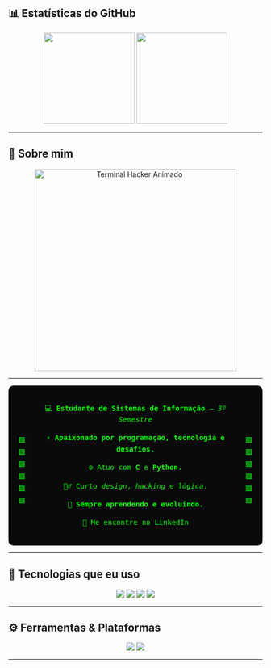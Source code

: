 ## 📊 Estatísticas do GitHub

<div align="center">

  <!-- Estatísticas gerais do GitHub -->
  <img height="180em" src="https://github-readme-stats.vercel.app/api?username=RydersS7&show_icons=true&theme=dark&icon_color=00ff00&title_color=00ff00&text_color=00ff00&bg_color=0A0A0A" />

  <!-- Linguagens mais usadas no estilo donut -->
  <img height="180em" src="https://github-readme-stats.vercel.app/api/top-langs/?username=RydersS7&layout=donut&theme=dark&bg_color=0A0A0A&title_color=00ff00&text_color=00ff00" />

</div>

---

## 🧠 Sobre mim
<div align="center">
  <img src="https://github.com/RydersS7/My-repository/blob/main/ryan_terminal_banner_clean.gif?raw=true" width="400" alt="Terminal Hacker Animado"/>
</div>

---

<div align="center" style="background:#0A0A0A; border-radius:10px; padding:20px; max-width:700px; font-family:'Fira Code', monospace; color:#00ff00; display:flex; justify-content:center; align-items:center;">

  <!-- Barra esquerda -->
  <div style="display:flex; flex-direction: column; justify-content: space-between; height: 120px; margin-right: 20px;">
    <div>🟩</div>
    <div>🟩</div>
    <div>🟩</div>
    <div>🟩</div>
    <div>🟩</div>
    <div>🟩</div>
  </div>

  <!-- Texto central -->
  <div style="max-width: 500px; text-align: center; line-height: 1.6;">
    <p>💻 <strong>Estudante de Sistemas de Informação</strong> — <em>3º Semestre</em></p>
    <p>⚡ <strong>Apaixonado por programação, tecnologia e desafios.</strong></p>
    <p>⚙️ Atuo com <strong>C</strong> e <strong>Python</strong>.</p>
    <p>🕵️‍♂️ Curto <em>design</em>, <em>hacking</em> e <em>lógica</em>.</p>
    <p>🔄 <strong>Sempre aprendendo e evoluindo.</strong></p>
    <p>🔗 Me encontre no <a href="https://linkedin.com/in/ryderss" target="_blank" style="color:#00ff00; text-decoration:none;">LinkedIn</a></p>
  </div>

  <!-- Barra direita -->
  <div style="display:flex; flex-direction: column; justify-content: space-between; height: 120px; margin-left: 20px;">
    <div>🟩</div>
    <div>🟩</div>
    <div>🟩</div>
    <div>🟩</div>
    <div>🟩</div>
    <div>🟩</div>
  </div>

</div>

---

## 💾 Tecnologias que eu uso



<div align="center">
  <img src="https://img.shields.io/badge/C-0A403D?style=for-the-badge&logo=c&logoColor=white">
  <img src="https://img.shields.io/badge/Python-0A403D?style=for-the-badge&logo=python&logoColor=white">
  <img src="https://img.shields.io/badge/Git-0A403D?style=for-the-badge&logo=git&logoColor=white">
  <img src="https://img.shields.io/badge/Linux-0A403D?style=for-the-badge&logo=linux&logoColor=white">
</div>

---

## ⚙️ Ferramentas & Plataformas


<div align="center">
  <img src="https://img.shields.io/badge/VSCODE-0A403D?style=for-the-badge&logo=visualstudiocode&logoColor=white">
  <img src="https://img.shields.io/badge/GitHub-0A403D?style=for-the-badge&logo=github&logoColor=white">
</div>

---


